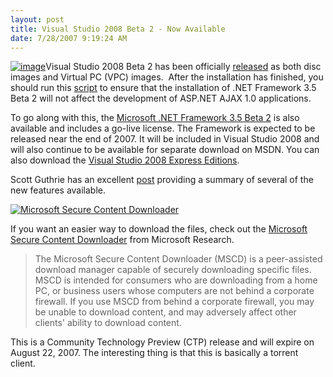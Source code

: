 ```yaml
---
layout: post
title: Visual Studio 2008 Beta 2 - Now Available
date: 7/28/2007 9:19:24 AM
---
```


[![image](http://blogs.msdn.com/blogfiles/brada/WindowsLiveWriter/VS2008.NET3.5Silv.NETFuturesandAcropolis_B9B5/image_thumb.png)](http://blogs.msdn.com/blogfiles/brada/WindowsLiveWriter/VS2008.NET3.5Silv.NETFuturesandAcropolis_B9B5/image.png)Visual Studio 2008 Beta 2 has been officially [released](http://msdn2.microsoft.com/en-us/vstudio/aa700831.aspx) as both disc images and Virtual PC (VPC) images.  After the installation has finished, you should run this [script](http://go.microsoft.com/fwlink/?linkid=95792) to ensure that the installation of .NET Framework 3.5 Beta 2 will not affect the development of ASP.NET AJAX 1.0 applications. 

To go along with this, the [Microsoft .NET Framework 3.5 Beta 2](http://go.microsoft.com/?linkid=7171923) is also available and includes a go-live license. The Framework is expected to be released near the end of 2007. It will be included in Visual Studio 2008 and will also continue to be available for separate download on MSDN. You can also download the [Visual Studio 2008 Express Editions](http://msdn2.microsoft.com/en-us/express/future/bb421473.aspx).

Scott Guthrie has an excellent [post](http://weblogs.asp.net/scottgu/archive/2007/07/26/vs-2008-and-net-3-5-beta-2-released.aspx) providing a summary of several of the new features available. 

[![Microsoft Secure Content Downloader](http://blogshare.members.winisp.net/images/AnEasierWaytoDownloadVisualStudio2008Bet_EAE5/MSCD_thumb.png)](http://blogshare.members.winisp.net/images/AnEasierWaytoDownloadVisualStudio2008Bet_EAE5/MSCD.png)

If you want an easier way to download the files, check out the [Microsoft Secure Content Downloader](http://www.microsoft.com/downloads/details.aspx?FamilyID=9a927cf6-16e4-4e21-9608-77f06d2156bb) from Microsoft Research. 

> The Microsoft Secure Content Downloader (MSCD) is a peer-assisted download manager capable of securely downloading specific files. MSCD is intended for consumers who are downloading from a home PC, or business users whose computers are not behind a corporate firewall. If you use MSCD from behind a corporate firewall, you may be unable to download content, and may adversely affect other clients' ability to download content.

This is a Community Technology Preview (CTP) release and will expire on August 22, 2007. The interesting thing is that this is basically a torrent client.
